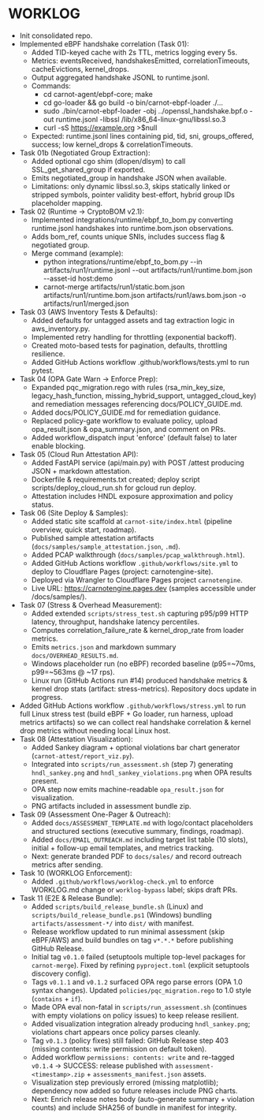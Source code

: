 # WORKLOG

- Init consolidated repo.
- Implemented eBPF handshake correlation (Task 01):
	- Added TID-keyed cache with 2s TTL, metrics logging every 5s.
	- Metrics: eventsReceived, handshakesEmitted, correlationTimeouts, cacheEvictions, kernel_drops.
	- Output aggregated handshake JSONL to runtime.jsonl.
	- Commands:
		- cd carnot-agent/ebpf-core; make
		- cd go-loader && go build -o bin/carnot-ebpf-loader ./...
		- sudo ./bin/carnot-ebpf-loader -obj ../openssl_handshake.bpf.o -out runtime.jsonl -libssl /lib/x86_64-linux-gnu/libssl.so.3
		- curl -sS https://example.org >$null
	- Expected: runtime.jsonl lines containing pid, tid, sni, groups_offered, success; low kernel_drops & correlationTimeouts.
- Task 01b (Negotiated Group Extraction):
	- Added optional cgo shim (dlopen/dlsym) to call SSL_get_shared_group if exported.
	- Emits negotiated_group in handshake JSON when available.
	- Limitations: only dynamic libssl.so.3, skips statically linked or stripped symbols, pointer validity best-effort, hybrid group IDs placeholder mapping.
- Task 02 (Runtime → CryptoBOM v2.1):
	- Implemented integrations/runtime/ebpf_to_bom.py converting runtime.jsonl handshakes into runtime.bom.json observations.
	- Adds bom_ref, counts unique SNIs, includes success flag & negotiated group.
	- Merge command (example):
		- python integrations/runtime/ebpf_to_bom.py --in artifacts/run1/runtime.jsonl --out artifacts/run1/runtime.bom.json --asset-id host:demo
		- carnot-merge artifacts/run1/static.bom.json artifacts/run1/runtime.bom.json artifacts/run1/aws.bom.json -o artifacts/run1/merged.json
- Task 03 (AWS Inventory Tests & Defaults):
	- Added defaults for untagged assets and tag extraction logic in aws_inventory.py.
	- Implemented retry handling for throttling (exponential backoff).
	- Created moto-based tests for pagination, defaults, throttling resilience.
	- Added GitHub Actions workflow .github/workflows/tests.yml to run pytest.
- Task 04 (OPA Gate Warn → Enforce Prep):
	- Expanded pqc_migration.rego with rules (rsa_min_key_size, legacy_hash_function, missing_hybrid_support, untagged_cloud_key) and remediation messages referencing docs/POLICY_GUIDE.md.
	- Added docs/POLICY_GUIDE.md for remediation guidance.
	- Replaced policy-gate workflow to evaluate policy, upload opa_result.json & opa_summary.json, and comment on PRs.
	- Added workflow_dispatch input 'enforce' (default false) to later enable blocking.
- Task 05 (Cloud Run Attestation API):
	- Added FastAPI service (api/main.py) with POST /attest producing JSON + markdown attestation.
	- Dockerfile & requirements.txt created; deploy script scripts/deploy_cloud_run.sh for gcloud run deploy.
	- Attestation includes HNDL exposure approximation and policy status.
- Task 06 (Site Deploy & Samples):
	- Added static site scaffold at `carnot-site/index.html` (pipeline overview, quick start, roadmap).
	- Published sample attestation artifacts (`docs/samples/sample_attestation.json`, `.md`).
	- Added PCAP walkthrough (`docs/samples/pcap_walkthrough.html`).
	- Added GitHub Actions workflow `.github/workflows/site.yml` to deploy to Cloudflare Pages (project: carnotengine-site).
	- Deployed via Wrangler to Cloudflare Pages project `carnotengine`.
	- Live URL: https://carnotengine.pages.dev (samples accessible under /docs/samples/).
- Task 07 (Stress & Overhead Measurement):
	- Added extended `scripts/stress_test.sh` capturing p95/p99 HTTP latency, throughput, handshake latency percentiles.
	- Computes correlation_failure_rate & kernel_drop_rate from loader metrics.
	- Emits `metrics.json` and markdown summary `docs/OVERHEAD_RESULTS.md`.
	- Windows placeholder run (no eBPF) recorded baseline (p95=~70ms, p99=~563ms @ ~17 rps).
	- Linux run (GitHub Actions run #14) produced handshake metrics & kernel drop stats (artifact: stress-metrics). Repository docs update in progress.
- Added GitHub Actions workflow `.github/workflows/stress.yml` to run full Linux stress test (build eBPF + Go loader, run harness, upload metrics artifacts) so we can collect real handshake correlation & kernel drop metrics without needing local Linux host.
- Task 08 (Attestation Visualization):
	- Added Sankey diagram + optional violations bar chart generator (`carnot-attest/report_viz.py`).
	- Integrated into `scripts/run_assessment.sh` (step 7) generating `hndl_sankey.png` and `hndl_sankey_violations.png` when OPA results present.
	- OPA step now emits machine-readable `opa_result.json` for visualization.
	- PNG artifacts included in assessment bundle zip.
- Task 09 (Assessment One-Pager & Outreach):
	- Added `docs/ASSESSMENT_TEMPLATE.md` with logo/contact placeholders and structured sections (executive summary, findings, roadmap).
	- Added `docs/EMAIL_OUTREACH.md` including target list table (10 slots), initial + follow-up email templates, and metrics tracking.
	- Next: generate branded PDF to `docs/sales/` and record outreach metrics after sending.
- Task 10 (WORKLOG Enforcement):
	- Added `.github/workflows/worklog-check.yml` to enforce WORKLOG.md change or `worklog-bypass` label; skips draft PRs.
- Task 11 (E2E & Release Bundle):
	- Added `scripts/build_release_bundle.sh` (Linux) and `scripts/build_release_bundle.ps1` (Windows) bundling `artifacts/assessment-*/` into `dist/` with manifest.
	- Release workflow updated to run minimal assessment (skip eBPF/AWS) and build bundles on tag `v*.*.*` before publishing GitHub Release.
	- Initial tag `v0.1.0` failed (setuptools multiple top-level packages for `carnot-merge`). Fixed by refining `pyproject.toml` (explicit setuptools discovery config).
	- Tags `v0.1.1` and `v0.1.2` surfaced OPA rego parse errors (OPA 1.0 syntax changes). Updated `policies/pqc_migration.rego` to 1.0 style (`contains` + `if`).
	- Made OPA eval non-fatal in `scripts/run_assessment.sh` (continues with empty violations on policy issues) to keep release resilient.
	- Added visualization integration already producing `hndl_sankey.png`; violations chart appears once policy parses cleanly.
	- Tag `v0.1.3` (policy fixes) still failed: GitHub Release step 403 (missing contents: write permission on default token).
	- Added workflow `permissions: contents: write` and re-tagged `v0.1.4` → SUCCESS: release published with `assessment-<timestamp>.zip` + `assessments_manifest.json` assets.
	- Visualization step previously errored (missing matplotlib); dependency now added so future releases include PNG charts.
	- Next: Enrich release notes body (auto-generate summary + violation counts) and include SHA256 of bundle in manifest for integrity.

